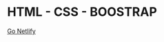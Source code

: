 # HTML - CSS - BOOSTRAP
[Go Netlify](https://64c2f020956b190b4dd79fbe--splendorous-manatee-c67854.netlify.app/)